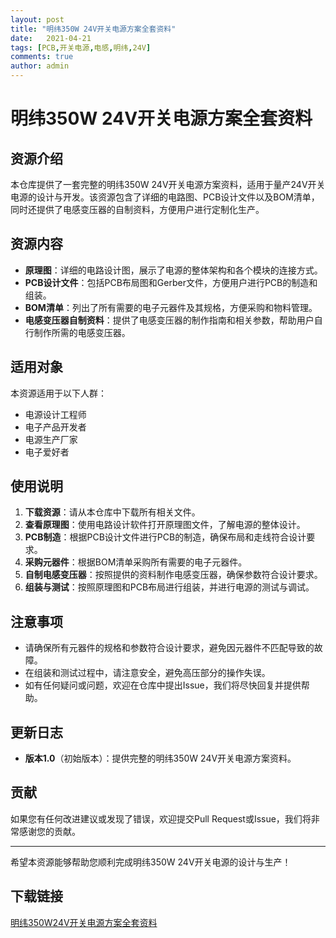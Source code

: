 ```yaml
---
layout: post
title: "明纬350W 24V开关电源方案全套资料"
date:   2021-04-21
tags: [PCB,开关电源,电感,明纬,24V]
comments: true
author: admin
---
```

# 明纬350W 24V开关电源方案全套资料

## 资源介绍

本仓库提供了一套完整的明纬350W 24V开关电源方案资料，适用于量产24V开关电源的设计与开发。该资源包含了详细的电路图、PCB设计文件以及BOM清单，同时还提供了电感变压器的自制资料，方便用户进行定制化生产。

## 资源内容

- **原理图**：详细的电路设计图，展示了电源的整体架构和各个模块的连接方式。
- **PCB设计文件**：包括PCB布局图和Gerber文件，方便用户进行PCB的制造和组装。
- **BOM清单**：列出了所有需要的电子元器件及其规格，方便采购和物料管理。
- **电感变压器自制资料**：提供了电感变压器的制作指南和相关参数，帮助用户自行制作所需的电感变压器。

## 适用对象

本资源适用于以下人群：

- 电源设计工程师
- 电子产品开发者
- 电源生产厂家
- 电子爱好者

## 使用说明

1. **下载资源**：请从本仓库中下载所有相关文件。
2. **查看原理图**：使用电路设计软件打开原理图文件，了解电源的整体设计。
3. **PCB制造**：根据PCB设计文件进行PCB的制造，确保布局和走线符合设计要求。
4. **采购元器件**：根据BOM清单采购所有需要的电子元器件。
5. **自制电感变压器**：按照提供的资料制作电感变压器，确保参数符合设计要求。
6. **组装与测试**：按照原理图和PCB布局进行组装，并进行电源的测试与调试。

## 注意事项

- 请确保所有元器件的规格和参数符合设计要求，避免因元器件不匹配导致的故障。
- 在组装和测试过程中，请注意安全，避免高压部分的操作失误。
- 如有任何疑问或问题，欢迎在仓库中提出Issue，我们将尽快回复并提供帮助。

## 更新日志

- **版本1.0**（初始版本）：提供完整的明纬350W 24V开关电源方案资料。

## 贡献

如果您有任何改进建议或发现了错误，欢迎提交Pull Request或Issue，我们将非常感谢您的贡献。

---

希望本资源能够帮助您顺利完成明纬350W 24V开关电源的设计与生产！

## 下载链接

[明纬350W24V开关电源方案全套资料](https://pan.quark.cn/s/de165656a582)